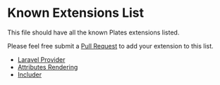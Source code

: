 # Known Extensions List

This file should have all the known Plates extensions listed.

Please feel free submit a [Pull Request](https://github.com/thephpleague/plates/compare) to add your extension to this list.

 - [Laravel Provider](https://github.com/franzliedke/laravel-plates)
 - [Attributes Rendering](https://github.com/RobinDev/platesAttributes)
 - [Includer](https://github.com/odahcam/plates-includer) 
